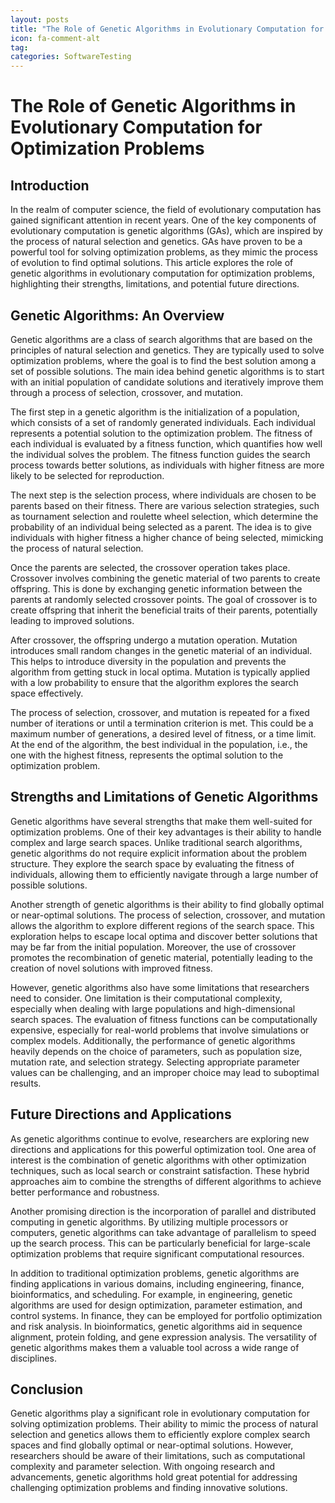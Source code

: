 ```yaml
---
layout: posts
title: "The Role of Genetic Algorithms in Evolutionary Computation for Optimization Problems"
icon: fa-comment-alt
tag:      
categories: SoftwareTesting
---
```



# The Role of Genetic Algorithms in Evolutionary Computation for Optimization Problems

## Introduction

In the realm of computer science, the field of evolutionary computation has gained significant attention in recent years. One of the key components of evolutionary computation is genetic algorithms (GAs), which are inspired by the process of natural selection and genetics. GAs have proven to be a powerful tool for solving optimization problems, as they mimic the process of evolution to find optimal solutions. This article explores the role of genetic algorithms in evolutionary computation for optimization problems, highlighting their strengths, limitations, and potential future directions.

## Genetic Algorithms: An Overview

Genetic algorithms are a class of search algorithms that are based on the principles of natural selection and genetics. They are typically used to solve optimization problems, where the goal is to find the best solution among a set of possible solutions. The main idea behind genetic algorithms is to start with an initial population of candidate solutions and iteratively improve them through a process of selection, crossover, and mutation.

The first step in a genetic algorithm is the initialization of a population, which consists of a set of randomly generated individuals. Each individual represents a potential solution to the optimization problem. The fitness of each individual is evaluated by a fitness function, which quantifies how well the individual solves the problem. The fitness function guides the search process towards better solutions, as individuals with higher fitness are more likely to be selected for reproduction.

The next step is the selection process, where individuals are chosen to be parents based on their fitness. There are various selection strategies, such as tournament selection and roulette wheel selection, which determine the probability of an individual being selected as a parent. The idea is to give individuals with higher fitness a higher chance of being selected, mimicking the process of natural selection.

Once the parents are selected, the crossover operation takes place. Crossover involves combining the genetic material of two parents to create offspring. This is done by exchanging genetic information between the parents at randomly selected crossover points. The goal of crossover is to create offspring that inherit the beneficial traits of their parents, potentially leading to improved solutions.

After crossover, the offspring undergo a mutation operation. Mutation introduces small random changes in the genetic material of an individual. This helps to introduce diversity in the population and prevents the algorithm from getting stuck in local optima. Mutation is typically applied with a low probability to ensure that the algorithm explores the search space effectively.

The process of selection, crossover, and mutation is repeated for a fixed number of iterations or until a termination criterion is met. This could be a maximum number of generations, a desired level of fitness, or a time limit. At the end of the algorithm, the best individual in the population, i.e., the one with the highest fitness, represents the optimal solution to the optimization problem.

## Strengths and Limitations of Genetic Algorithms

Genetic algorithms have several strengths that make them well-suited for optimization problems. One of their key advantages is their ability to handle complex and large search spaces. Unlike traditional search algorithms, genetic algorithms do not require explicit information about the problem structure. They explore the search space by evaluating the fitness of individuals, allowing them to efficiently navigate through a large number of possible solutions.

Another strength of genetic algorithms is their ability to find globally optimal or near-optimal solutions. The process of selection, crossover, and mutation allows the algorithm to explore different regions of the search space. This exploration helps to escape local optima and discover better solutions that may be far from the initial population. Moreover, the use of crossover promotes the recombination of genetic material, potentially leading to the creation of novel solutions with improved fitness.

However, genetic algorithms also have some limitations that researchers need to consider. One limitation is their computational complexity, especially when dealing with large populations and high-dimensional search spaces. The evaluation of fitness functions can be computationally expensive, especially for real-world problems that involve simulations or complex models. Additionally, the performance of genetic algorithms heavily depends on the choice of parameters, such as population size, mutation rate, and selection strategy. Selecting appropriate parameter values can be challenging, and an improper choice may lead to suboptimal results.

## Future Directions and Applications

As genetic algorithms continue to evolve, researchers are exploring new directions and applications for this powerful optimization tool. One area of interest is the combination of genetic algorithms with other optimization techniques, such as local search or constraint satisfaction. These hybrid approaches aim to combine the strengths of different algorithms to achieve better performance and robustness.

Another promising direction is the incorporation of parallel and distributed computing in genetic algorithms. By utilizing multiple processors or computers, genetic algorithms can take advantage of parallelism to speed up the search process. This can be particularly beneficial for large-scale optimization problems that require significant computational resources.

In addition to traditional optimization problems, genetic algorithms are finding applications in various domains, including engineering, finance, bioinformatics, and scheduling. For example, in engineering, genetic algorithms are used for design optimization, parameter estimation, and control systems. In finance, they can be employed for portfolio optimization and risk analysis. In bioinformatics, genetic algorithms aid in sequence alignment, protein folding, and gene expression analysis. The versatility of genetic algorithms makes them a valuable tool across a wide range of disciplines.

## Conclusion

Genetic algorithms play a significant role in evolutionary computation for solving optimization problems. Their ability to mimic the process of natural selection and genetics allows them to efficiently explore complex search spaces and find globally optimal or near-optimal solutions. However, researchers should be aware of their limitations, such as computational complexity and parameter selection. With ongoing research and advancements, genetic algorithms hold great potential for addressing challenging optimization problems and finding innovative solutions.